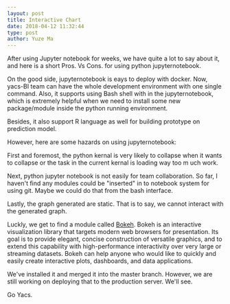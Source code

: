 ```yaml
---
layout: post
title: Interactive Chart
date: 2018-04-12 11:32:44 
type: post
author: Yuze Ma
---
```


After using Jupyter notebook for weeks, we have quite a lot to say about it, and here is a short Pros. Vs Cons. for using python jupyternotebook.


On the good side, jupyternotebook is eays to deploy with docker. Now, yacs-BI team can have the whole development environment with one single command. Also, it supports using Bash shell with in the jupyternotebook, which is extremely helpful when we need to install some new package/module inside the python running environment.

Besides, it also support R language as well for building prototype on prediction model.

However, here are some hazards on using jupyternotebook:

First and foremost, the python kernal is very likely to collapse when it wants to collapse or the task in the current kernal is loading way too m
uch work.

Next, python jupyter notebook is not easily for team collaboration. So far, I haven't find any modules could be "inserted" in to notebook system for using git. Maybe we could do that from the bash interface.

Lastly, the graph generated are static. That is to say, we cannot interact with the generated graph.

Luckly, we get to find a module called [Bokeh](bokeh.pydata.org/en/latest/). Bokeh is an interactive visualization library that targets modern web browsers for presentation. Its goal is to provide elegant, concise construction of versatile graphics, and to extend this capability with high-performance interactivity over very large or streaming datasets. Bokeh can help anyone who would like to quickly and easily create interactive plots, dashboards, and data applications.

We've installed it and merged it into the master branch. However, we are still working on deploying that to the production server. We'll see.


Go Yacs.


